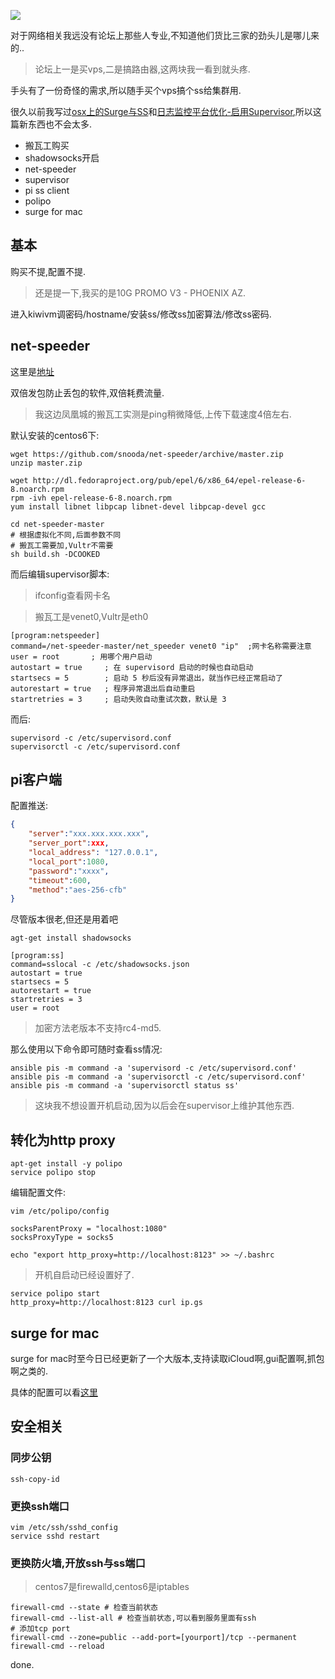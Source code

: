 ![](https://o4dyfn0ef.qnssl.com/image/2016-10-03-Screen%20Shot%202016-10-03%20at%2016.45.42.png?imageView2/2/h/300) 

对于网络相关我远没有论坛上那些人专业,不知道他们货比三家的劲头儿是哪儿来的.. 

> 论坛上一是买vps,二是搞路由器,这两块我一看到就头疼. 

手头有了一份奇怪的需求,所以随手买个vps搞个ss给集群用.  

很久以前我写过[osx上的Surge与SS](http://www.slahser.com/2016/03/31/osx上的Surge与SS/)和[日志监控平台优化-启用Supervisor](http://www.slahser.com/2016/04/27/日志监控平台优化-启用Supervisor/),所以这篇新东西也不会太多. 

- 搬瓦工购买
- shadowsocks开启
- net-speeder
- supervisor
- pi ss client
- polipo
- surge for mac 

## 基本 

购买不提,配置不提. 

> 还是提一下,我买的是10G PROMO V3 - PHOENIX AZ. 

进入kiwivm调密码/hostname/安装ss/修改ss加密算法/修改ss密码. 

## net-speeder 

这里是[地址](https://github.com/snooda/net-speeder)

双倍发包防止丢包的软件,双倍耗费流量. 

> 我这边凤凰城的搬瓦工实测是ping稍微降低,上传下载速度4倍左右. 

默认安装的centos6下: 

```
wget https://github.com/snooda/net-speeder/archive/master.zip
unzip master.zip

wget http://dl.fedoraproject.org/pub/epel/6/x86_64/epel-release-6-8.noarch.rpm
rpm -ivh epel-release-6-8.noarch.rpm
yum install libnet libpcap libnet-devel libpcap-devel gcc

cd net-speeder-master
# 根据虚拟化不同,后面参数不同
# 搬瓦工需要加,Vultr不需要
sh build.sh -DCOOKED
``` 

而后编辑supervisor脚本: 

> ifconfig查看网卡名 

> 搬瓦工是venet0,Vultr是eth0 

```
[program:netspeeder]
command=/net-speeder-master/net_speeder venet0 "ip"  ;网卡名称需要注意
user = root       ; 用哪个用户启动
autostart = true     ; 在 supervisord 启动的时候也自动启动
startsecs = 5        ; 启动 5 秒后没有异常退出，就当作已经正常启动了
autorestart = true   ; 程序异常退出后自动重启
startretries = 3     ; 启动失败自动重试次数，默认是 3
``` 

而后: 

```
supervisord -c /etc/supervisord.conf
supervisorctl -c /etc/supervisord.conf 
``` 

## pi客户端  

配置推送: 

```json
{
    "server":"xxx.xxx.xxx.xxx",
    "server_port":xxx,
    "local_address": "127.0.0.1",
    "local_port":1080,
    "password":"xxxx",
    "timeout":600,
    "method":"aes-256-cfb"
}
```

尽管版本很老,但还是用着吧

```
agt-get install shadowsocks

[program:ss]
command=sslocal -c /etc/shadowsocks.json
autostart = true     
startsecs = 5        
autorestart = true   
startretries = 3     
user = root 
``` 

> 加密方法老版本不支持rc4-md5. 

那么使用以下命令即可随时查看ss情况: 

```shell
ansible pis -m command -a 'supervisord -c /etc/supervisord.conf'
ansible pis -m command -a 'supervisorctl -c /etc/supervisord.conf'
ansible pis -m command -a 'supervisorctl status ss'
``` 

> 这块我不想设置开机启动,因为以后会在supervisor上维护其他东西. 

## 转化为http proxy 

```
apt-get install -y polipo
service polipo stop
```

编辑配置文件: 

```
vim /etc/polipo/config

socksParentProxy = "localhost:1080"
socksProxyType = socks5

echo "export http_proxy=http://localhost:8123" >> ~/.bashrc
``` 

> 开机自启动已经设置好了. 

```
service polipo start
http_proxy=http://localhost:8123 curl ip.gs
``` 

## surge for mac 

surge for mac时至今日已经更新了一个大版本,支持读取iCloud啊,gui配置啊,抓包啊之类的. 

具体的配置可以看[这里](http://www.slahser.com/2016/10/03/Migrate-fish88-to-Surge/) 

## 安全相关 

### 同步公钥

`ssh-copy-id`

### 更换ssh端口 

```
vim /etc/ssh/sshd_config
service sshd restart
``` 

### 更换防火墙,开放ssh与ss端口

> centos7是firewalld,centos6是iptables

```
firewall-cmd --state # 检查当前状态
firewall-cmd --list-all # 检查当前状态,可以看到服务里面有ssh
# 添加tcp port
firewall-cmd --zone=public --add-port=[yourport]/tcp --permanent
firewall-cmd --reload
``` 

done. 

